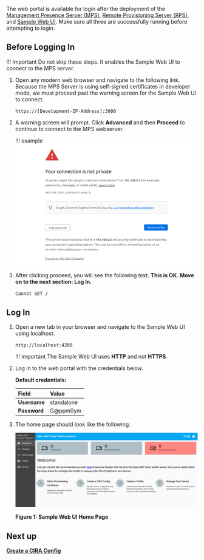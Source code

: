 
The web portal is available for login after the deployment of the [Management Presence Server (MPS)](../Glossary.md#m), [Remote Provisioning Server (RPS)](../Glossary.md#r), and [Sample Web UI](../Glossary.md#s). Make sure all three are successfully running before attempting to login.

## Before Logging In

!!! Important
    Do not skip these steps. It enables the Sample Web UI to connect to the MPS server.

1. Open any modern web browser and navigate to the following link. Because the MPS Server is using self-signed certificates in developer mode, we must proceed past the warning screen for the Sample Web UI to connect.

    ```
    https://[Development-IP-Address]:3000
    ```

2.  A warning screen will prompt. Click **Advanced** and then **Proceed** to continue to connect to the MPS webserver.

    !!! example
        [![MPS Warning](../assets/images/selfSignedConnect.png)](../assets/images/selfSignedConnect.png)

3. After clicking proceed, you will see the following text. **This is OK. Move on to the next section: Log In.**

    ```
    Cannot GET /
    ```

## Log In

1. Open a new tab in your browser and navigate to the Sample Web UI using localhost.

    ```
    http://localhost:4200
    ```

    !!! important
        The Sample Web UI uses **HTTP** and not **HTTPS**.


2. Log in to the web portal with the credentials below.

    **Default credentials:**

    | Field       |  Value    |
    | :-----------| :-------------- |
    | **Username**| standalone |
    | **Password**| G@ppm0ym |

3. The home page should look like the following.

    [![WebUI](../assets/images/WebUI_Home.png)](../assets/images/WebUI_Home.png)

    **Figure 1: Sample Web UI Home Page**

## Next up
**[Create a CIRA Config](createCIRAConfig.md)**
